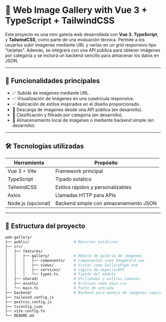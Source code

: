 # 🌄 Web Image Gallery with Vue 3 + TypeScript + TailwindCSS

Este proyecto es una mini galería web desarrollada con **Vue 3**, **TypeScript**, y **TailwindCSS**, como parte de una evaluación técnica. Permite a los usuarios subir imágenes mediante URL y verlas en un grid responsivo tipo "tarjetas". Además, se integrará con una API pública para obtener imágenes por categoría y se incluirá un backend sencillo para almacenar los datos en JSON.

---

## 🚀 Funcionalidades principales

- ✅ Subida de imágenes mediante URL.
- ✅ Visualización de imágenes en una cuadrícula responsiva.
- ✅ Aplicación de estilos inspirados en el diseño proporcionado.
- 🔄 Descarga de imágenes desde una API pública (en desarrollo).
- 📂 Clasificación y filtrado por categoría (en desarrollo).
- 💾 Almacenamiento local de imágenes o mediante backend simple (en desarrollo).

---

## 🛠️ Tecnologías utilizadas

| Herramienta         | Propósito                              |
|---------------------|----------------------------------------|
| Vue 3 + Vite        | Framework principal                     |
| TypeScript          | Tipado estático                        |
| TailwindCSS         | Estilos rápidos y personalizables      |
| Axios               | Llamadas HTTP para APIs                |
| Node.js (opcional)  | Backend simple con almacenamiento JSON |

---

## 📁 Estructura del proyecto

```bash
web-gallery/
├── public/                    # Recursos estáticos
├── src/
│   ├── features/
│   │   ├── gallery/           # Módulo de galería de imágenes
│   │   │   ├── components/    # Componentes como ImageCard.vue
│   │   │   ├── views/         # Vistas como GalleryPage.vue
│   │   │   ├── services/      # Lógica de negocio/API
│   │   │   └── types.ts       # Tipado del módulo
│   ├── shared/                # Utilidades y estilos comunes
│   ├── assets/                # Archivos como main.css
│   └── main.ts                # Punto de entrada
├── backend/                   # Backend para manejo de imágenes (opcional)
├── tailwind.config.js
├── postcss.config.js
├── tsconfig.json
├── vite.config.ts
└── README.md

